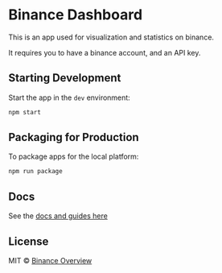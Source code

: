 # Binance Dashboard

This is an app used for visualization and statistics on binance.

It requires you to have a binance account, and an API key.

## Starting Development

Start the app in the `dev` environment:

```bash
npm start
```

## Packaging for Production

To package apps for the local platform:

```bash
npm run package
```

## Docs

See the [docs and guides here](https://electron-react-boilerplate.js.org/docs/installation)

## License

MIT © [Binance Overview](https://github.com/lukaj110)
